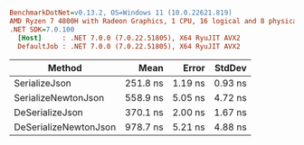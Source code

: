 ``` ini

BenchmarkDotNet=v0.13.2, OS=Windows 11 (10.0.22621.819)
AMD Ryzen 7 4800H with Radeon Graphics, 1 CPU, 16 logical and 8 physical cores
.NET SDK=7.0.100
  [Host]     : .NET 7.0.0 (7.0.22.51805), X64 RyuJIT AVX2
  DefaultJob : .NET 7.0.0 (7.0.22.51805), X64 RyuJIT AVX2


```
|                Method |     Mean |   Error |  StdDev |
|---------------------- |---------:|--------:|--------:|
|         SerializeJson | 251.8 ns | 1.19 ns | 0.93 ns |
|   SerializeNewtonJson | 558.9 ns | 5.05 ns | 4.72 ns |
|       DeSerializeJson | 370.1 ns | 2.00 ns | 1.67 ns |
| DeSerializeNewtonJson | 978.7 ns | 5.21 ns | 4.88 ns |
